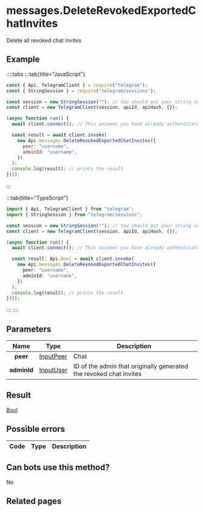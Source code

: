 # messages.DeleteRevokedExportedChatInvites

Delete all revoked chat invites

## Example

::::tabs
:::tab{title="JavaScript"}

```js
const { Api, TelegramClient } = require("telegram");
const { StringSession } = require("telegram/sessions");

const session = new StringSession(""); // You should put your string session here
const client = new TelegramClient(session, apiId, apiHash, {});

(async function run() {
  await client.connect(); // This assumes you have already authenticated with .start()

  const result = await client.invoke(
    new Api.messages.DeleteRevokedExportedChatInvites({
      peer: "username",
      adminId: "username",
    })
  );
  console.log(result); // prints the result
})();
```

:::

:::tab{title="TypeScript"}

```ts
import { Api, TelegramClient } from "telegram";
import { StringSession } from "telegram/sessions";

const session = new StringSession(""); // You should put your string session here
const client = new TelegramClient(session, apiId, apiHash, {});

(async function run() {
  await client.connect(); // This assumes you have already authenticated with .start()

  const result: Api.Bool = await client.invoke(
    new Api.messages.DeleteRevokedExportedChatInvites({
      peer: "username",
      adminId: "username",
    })
  );
  console.log(result); // prints the result
})();
```

:::
::::

## Parameters

|    Name     | Type                                                  | Description                                                        |
| :---------: | ----------------------------------------------------- | ------------------------------------------------------------------ |
|  **peer**   | [InputPeer](https://core.telegram.org/type/InputPeer) | Chat                                                               |
| **adminId** | [InputUser](https://core.telegram.org/type/InputUser) | ID of the admin that originally generated the revoked chat invites |

## Result

[Bool](https://core.telegram.org/type/Bool)

## Possible errors

| Code | Type | Description |
| :--: | ---- | ----------- |

## Can bots use this method?

No

## Related pages
